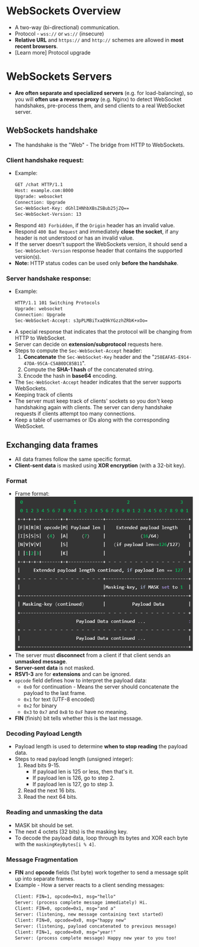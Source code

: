 # WebSockets Overview

- A two-way (bi-directional) communication.
- Protocol - `wss://` or `ws://` (insecure)
- **Relative URL** and `https://` and `http://` schemes are allowed in **most recent browsers**.
- [Learn more] Protocol upgrade

# WebSockets Servers

- **Are often separate and specialized servers** (e.g. for load-balancing), so you will **often use a reverse proxy** (e.g. Nginx) to detect WebSocket handshakes, pre-process them, and send clients to a real WebSocket server.

## WebSockets handshake

- The handshake is the "Web" - The bridge from HTTP to WebSockets. 

### **Client** handshake request:

- Example:
  ```http
  GET /chat HTTP/1.1
  Host: example.com:8000
  Upgrade: websocket
  Connection: Upgrade
  Sec-WebSocket-Key: dGhlIHNhbXBsZSBub25jZQ==
  Sec-WebSocket-Version: 13
  ```
- Respond `403 Forbidden`, if the `Origin` header has an invalid value.
- Respond `400 Bad Request` and immediately **close the socket**, if any header is not understood or has an invalid value.
- If the server doesn't support the WebSockets version, it should send a `Sec-WebSocket-Version` response header that contains the supported version(s).
- **Note:** HTTP status codes can be used only **before the handshake**.

### **Server** handshake response:

- Example:
  ```http
  HTTP/1.1 101 Switching Protocols
  Upgrade: websocket
  Connection: Upgrade
  Sec-WebSocket-Accept: s3pPLMBiTxaQ9kYGzzhZRbK+xOo=
  ```
- A special response that indicates that the protocol will be changing from HTTP to WebSocket.
- Server can decide on **extension/subprotocol** requests here.
- Steps to compute the `Sec-WebSocket-Accept` header:
  1. **Concatenate** the `Sec-WebSocket-Key` header and the "`258EAFA5-E914-47DA-95CA-C5AB0DC85B11`".
  2. Compute the **SHA-1 hash** of the concatenated string.
  3. Encode the hash in **base64** encoding.
- The `Sec-WebSocket-Accept` header indicates that the server supports WebSockets.
- Keeping track of clients
- The server must keep track of clients' sockets so you don't keep handshaking again with clients. The server can deny handshake requests if clients attempt too many connections.
- Keep a table of usernames or IDs along with the corresponding WebSocket.

## Exchanging data frames

- All data frames follow the same specific format.
- **Client-sent data** is masked using **XOR encryption** (with a 32-bit key).

### Format

- Frame format:
  ![frame-format](images/frame-format.png)
- The server must **disconnect** from a client if that client sends an **unmasked message**.
- **Server-sent data** is not masked.
- **RSV1-3** are for **extensions** and can be ignored.
- `opcode` field defines how to interpret the payload data:
  - `0x0` for continuation - Means the server should concatenate the  payload to the last frame.
  - `0x1` for text (UTF-8 encoded)
  - `0x2` for binary
  - `0x3` to `0x7` and `0xB` to `0xF` have no meaning.
- **FIN** (finish) bit tells whether this is the last message.

### Decoding Payload Length

- Payload length is used to determine **when to stop reading** the payload data.
- Steps to read payload length (unsigned integer):
  1. Read bits 9-15.
      - If payload len is 125 or less, then that's it.
      - If payload len is 126, go to step 2.
      - If payload len is 127, go to step 3.
  2. Read the next 16 bits.
  3. Read the next 64 bits.

### Reading and unmasking the data

- MASK bit should be set.
- The next 4 octets (32 bits) is the masking key.
- To decode the payload data, loop through its bytes and XOR each byte with the `maskingKeyBytes[i % 4]`.

### Message Fragmentation

- **FIN** and **opcode** fields (1st byte) work together to send a message split up into separate frames.
- Example - How a server reacts to a client sending messages:
    ```
    Client: FIN=1, opcode=0x1, msg="hello"
    Server: (process complete message immediately) Hi.
    Client: FIN=0, opcode=0x1, msg="and a"
    Server: (listening, new message containing text started)
    Client: FIN=0, opcode=0x0, msg="happy new"
    Server: (listening, payload concatenated to previous message)
    Client: FIN=1, opcode=0x0, msg="year!"
    Server: (process complete message) Happy new year to you too!
    ```
